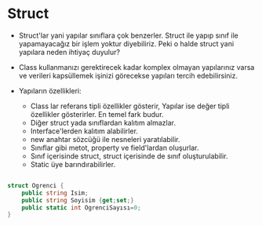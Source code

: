 # Struct

* Struct'lar yani yapılar sınıflara çok benzerler. Struct ile yapıp sınıf ile yapamayacağız bir işlem yoktur diyebiliriz. Peki o halde struct yani yapılara neden ihtiyaç duyulur?

* Class kullanmanızı gerektirecek kadar komplex olmayan yapılarınız varsa ve verileri kapsüllemek işinizi görecekse yapıları tercih edebilirsiniz.

* Yapıların özellikleri:
    * Class lar referans tipli özellikler gösterir, Yapılar ise değer tipli özellikler gösterirler. En temel fark budur.
    * Diğer struct yada sınıflardan kalıtım almazlar.
    * Interface'lerden kalıtım alabilirler.
    * new anahtar sözcüğü ile nesneleri yaratılabilir.
    * Sınıflar gibi metot, property ve field'lardan oluşurlar.
    * Sınıf içerisinde struct, struct içerisinde de sınıf oluşturulabilir.
    * Static üye barındırabilirler.


```csharp

struct Ogrenci {
    public string Isim;
    public string Soyisim {get;set;}
    public static int OgrenciSayısı=0;
}

```